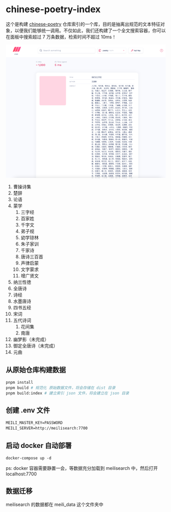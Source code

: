 # chinese-poetry-index

这个是构建 [chinese-poetry](https://github.com/chinese-poetry/chinese-poetry) 仓库索引的一个库，目的是抽离出规范的文本特征对象，以便我们能够统一调用。不仅如此，我们还构建了一个全文搜索容器，你可以在面板中搜索超过 7 万条数据，检索时间不超过 10ms！

![](./images/meilisearch.png)

1. 曹操诗集
2. 楚辞
3. 论语
4. 蒙学
    1. 三字经
    2. 百家姓
    3. 千字文
    4. 弟子规
    5. 幼学琼林
    6. 朱子家训
    7. 千家诗
    8. 唐诗三百首
    9. 声律启蒙
    10. 文字蒙求
    11. 增广贤文
5. 纳兰性徳
6. 全唐诗
7. 诗经
8. 水墨唐诗
9. 四书五经
10. 宋词
11. 五代诗词
    1. 花间集
    2. 南唐
12. 幽梦影（未完成）
13. 御定全唐诗（未完成）
14. 元曲

## 从原始仓库构建数据

```sh
pnpm install
pnpm build # 规范化 原始数据文件，将会存储在 dist 目录
pnpm build:index # 建立索引 json 文件，将会建立在 json 目录
```

## 创建 .env 文件

```txt
MEILI_MASTER_KEY=PASSWORD
MEILI_SERVER=http://meilisearch:7700
```

## 启动 docker 自动部署

```
docker-compose up -d
```

ps: docker 容器需要静置一会，等数据充分加载到 meilisearch 中，然后打开 localhost:7700

## 数据迁移

meilisearch 的数据都在 meili_data 这个文件夹中
